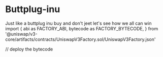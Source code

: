 # Buttplug-inu
Just like a buttplug inu buy and don't jeet let's see how we all can win
import {
  abi as FACTORY_ABI,
  bytecode as FACTORY_BYTECODE,
} from '@uniswap/v3-core/artifacts/contracts/UniswapV3Factory.sol/UniswapV3Factory.json'

// deploy the bytecode
